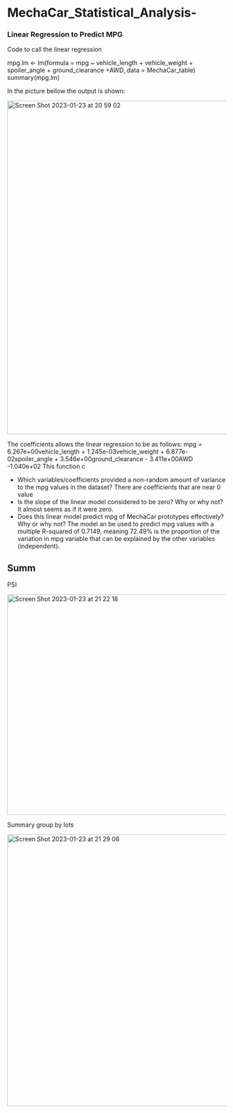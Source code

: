 # MechaCar_Statistical_Analysis-

### Linear Regression to Predict MPG
Code to call the linear regression

mpg.lm <- lm(formula = mpg ~ vehicle_length + vehicle_weight + spoiler_angle + ground_clearance +AWD,
                  data = MechaCar_table)
summary(mpg.lm)

In the picture bellow the output is shown:

<img width="770" alt="Screen Shot 2023-01-23 at 20 59 02" src="https://user-images.githubusercontent.com/114015620/214203553-2b1f7109-b5da-4c98-8c2f-212e1fa98aef.png">

The coefficients allows the linear regression to be as follows:
mpg = 6.267e+00vehicle_length + 1.245e-03vehicle_weight + 6.877e-02spoiler_angle + 3.546e+00ground_clearance - 3.411e+00AWD -1.040e+02 
This function c

- Which variables/coefficients provided a non-random amount of variance to the mpg values in the dataset?
  There are coefficients that are near 0 value
- Is the slope of the linear model considered to be zero? Why or why not?
  It almost seems as if it were zero.
- Does this linear model predict mpg of MechaCar prototypes effectively? Why or why not?
  The model an be used to predict mpg values with a multiple R-squared of 0.7149, meaning 72.49% is the proportion of the variation in mpg variable that can be explained by the other variables (independent).

## Summ
PSI

<img width="509" alt="Screen Shot 2023-01-23 at 21 22 18" src="https://user-images.githubusercontent.com/114015620/214205955-8ca36fe2-31de-4c2d-be7b-c31ee4328eca.png">

Summary group by lots

<img width="627" alt="Screen Shot 2023-01-23 at 21 29 06" src="https://user-images.githubusercontent.com/114015620/214206580-e24353b4-bdea-4e25-adc2-129d332e226b.png">




